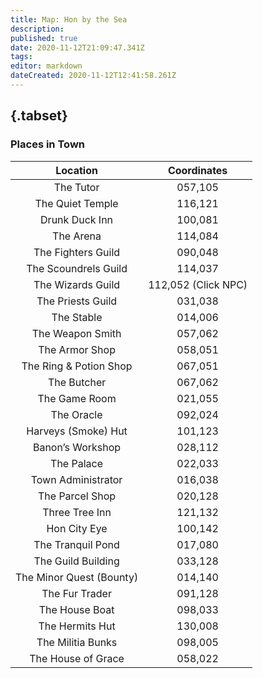 ```yaml
---
title: Map: Hon by the Sea
description: 
published: true
date: 2020-11-12T21:09:47.341Z
tags: 
editor: markdown
dateCreated: 2020-11-12T12:41:58.261Z
---
```


## {.tabset}
### Places in Town
| **Location** | Coordinates |
| :---: | :---: | 
|The Tutor |	057,105 |
|The Quiet Temple |	116,121|
Drunk Duck Inn |	100,081|
The Arena |	114,084|
The Fighters Guild |	090,048|
The Scoundrels Guild |	114,037|
The Wizards Guild |	112,052 (Click NPC)|
The Priests Guild |	031,038|
The Stable |	014,006|
The Weapon Smith |	057,062|
The Armor Shop |	058,051|
The Ring & Potion Shop |	067,051|
The Butcher |067,062|
The Game Room	|021,055|
The Oracle |	092,024|
Harveys (Smoke) Hut |	101,123|
Banon’s Workshop |	028,112|
The Palace 	|022,033|
Town Administrator |	016,038|
The Parcel Shop |	020,128|
Three Tree Inn | 121,132|
Hon City Eye | 100,142|
The Tranquil Pond |017,080|
The Guild Building |033,128|
The Minor Quest (Bounty)| 014,140|
The Fur Trader |	091,128|
The House Boat |	098,033|
The Hermits Hut |	130,008|
The Militia Bunks |	098,005|
The House of Grace |	058,022 |

